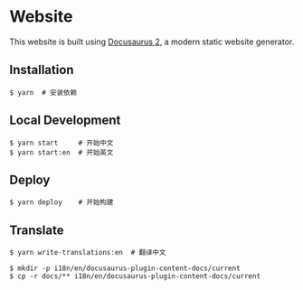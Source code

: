 # Website

This website is built using [Docusaurus 2](https://docusaurus.io/), a modern static website generator.

## Installation

```console
$ yarn  # 安装依赖
```

## Local Development

```console
$ yarn start     # 开始中文
$ yarn start:en  # 开始英文
```

## Deploy

```console
$ yarn deploy    # 开始构建
```

## Translate 

```console
$ yarn write-translations:en  # 翻译中文
```

```console
$ mkdir -p i18n/en/docusaurus-plugin-content-docs/current
$ cp -r docs/** i18n/en/docusaurus-plugin-content-docs/current
```
